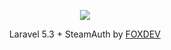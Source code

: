 <p align="center"><img src="https://cs7058.vk.me/c837225/v837225739/1c300/ycEFZjs9VcA.jpg"></p>

<p align="center">
Laravel 5.3 + SteamAuth by <a href="https://vk.com/fox_dev">FOXDEV</a>
</p>